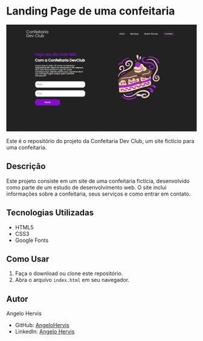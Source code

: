 # Landing Page de uma confeitaria

![Confeitaria](assets/projeto.png)

Este é o repositório do projeto da Confeitaria Dev Club, um site fictício para uma confeitaria.

## Descrição

Este projeto consiste em um site de uma confeitaria fictícia, desenvolvido como parte de um estudo de desenvolvimento web. O site inclui informações sobre a confeitaria, seus serviços e como entrar em contato.

## Tecnologias Utilizadas

- HTML5
- CSS3
- Google Fonts

## Como Usar

1. Faça o download ou clone este repositório.
2. Abra o arquivo `index.html` em seu navegador.

## Autor
Angelo Hervis
- GitHub: [AngeloHervis](https://github.com/AngeloHervis)
- LinkedIn: [Angelo Hervis](https://www.linkedin.com/in/angelo-hervis/)
